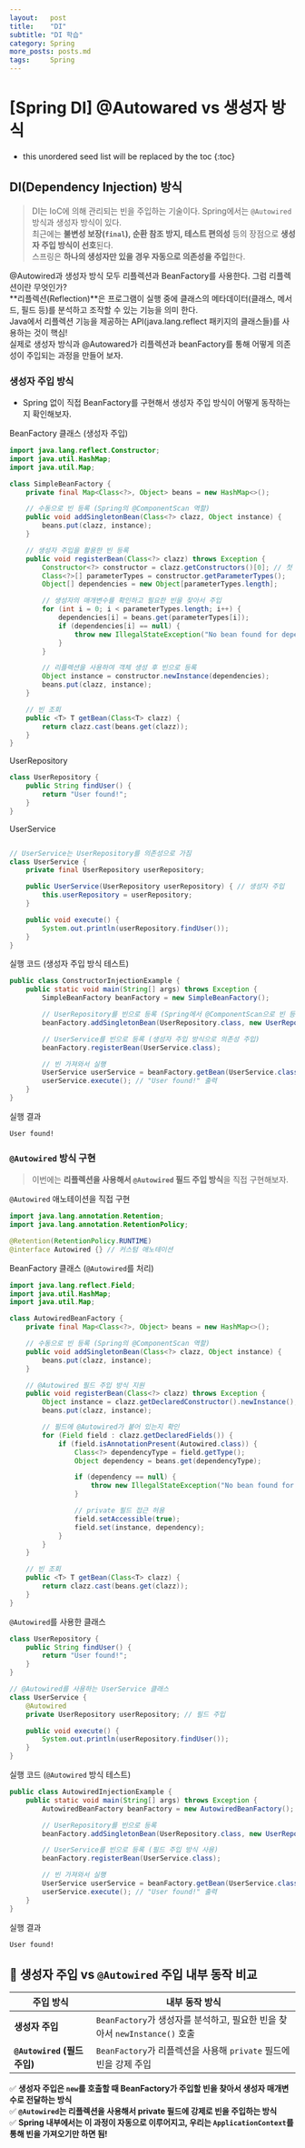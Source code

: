 ```yaml
---
layout:   post
title:    "DI"
subtitle: "DI 학습"
category: Spring
more_posts: posts.md
tags:     Spring
---
```

# [Spring DI] @Autowared vs 생성자 방식

<!--more-->
<!-- Table of contents -->
* this unordered seed list will be replaced by the toc
{:toc}

<!-- text -->

## DI(Dependency Injection) 방식
> DI는 IoC에 의해 관리되는 빈을 주입하는 기술이다. Spring에서는 `@Autowired` 방식과 생성자 방식이 있다.  
> 최근에는 **불변성 보장(`final`), 순환 참조 방지, 테스트 편의성** 등의 장점으로 **생성자 주입 방식이 선호**된다.  
> 스프링은 **하나의 생성자만 있을 경우 자동으로 의존성을 주입**한다.


@Autowired과 생성자 방식 모두 리플렉션과 BeanFactory를 사용한다. 그럼 리플렉션이란 무엇인가?  
**리플렉션(Reflection)**은 프로그램이 실행 중에 클래스의 메타데이터(클래스, 메서드, 필드 등)를 분석하고 조작할 수 있는 기능을 의미 한다.    
Java에서 리플렉션 기능을 제공하는 API(java.lang.reflect 패키지의 클래스들)를 사용하는 것이 핵심!  
실제로 생성자 방식과 @Autowared가 리플렉션과 beanFactory를 통해 어떻게 의존성이 주입되는 과정을 만들어 보자.    

### 생성자 주입 방식
- Spring 없이 직접 BeanFactory를 구현해서 생성자 주입 방식이 어떻게 동작하는지 확인해보자.

BeanFactory 클래스 (생성자 주입)
```java
import java.lang.reflect.Constructor;
import java.util.HashMap;
import java.util.Map;

class SimpleBeanFactory {
    private final Map<Class<?>, Object> beans = new HashMap<>();

    // 수동으로 빈 등록 (Spring의 @ComponentScan 역할)
    public void addSingletonBean(Class<?> clazz, Object instance) {
        beans.put(clazz, instance);
    }

    // 생성자 주입을 활용한 빈 등록
    public void registerBean(Class<?> clazz) throws Exception {
        Constructor<?> constructor = clazz.getConstructors()[0]; // 첫 번째 생성자 가져오기
        Class<?>[] parameterTypes = constructor.getParameterTypes();
        Object[] dependencies = new Object[parameterTypes.length];

        // 생성자의 매개변수를 확인하고 필요한 빈을 찾아서 주입
        for (int i = 0; i < parameterTypes.length; i++) {
            dependencies[i] = beans.get(parameterTypes[i]);
            if (dependencies[i] == null) {
                throw new IllegalStateException("No bean found for dependency: " + parameterTypes[i].getName());
            }
        }

        // 리플렉션을 사용하여 객체 생성 후 빈으로 등록
        Object instance = constructor.newInstance(dependencies);
        beans.put(clazz, instance);
    }

    // 빈 조회
    public <T> T getBean(Class<T> clazz) {
        return clazz.cast(beans.get(clazz));
    }
}
```

UserRepository
```java
class UserRepository {
    public String findUser() {
        return "User found!";
    }
}
```

UserService
```java

// UserService는 UserRepository를 의존성으로 가짐
class UserService {
    private final UserRepository userRepository;

    public UserService(UserRepository userRepository) { // 생성자 주입
        this.userRepository = userRepository;
    }

    public void execute() {
        System.out.println(userRepository.findUser());
    }
}

```

실행 코드 (생성자 주입 방식 테스트)
```java
public class ConstructorInjectionExample {
    public static void main(String[] args) throws Exception {
        SimpleBeanFactory beanFactory = new SimpleBeanFactory();

        // UserRepository를 빈으로 등록 (Spring에서 @ComponentScan으로 빈 등록하는 것과 동일)
        beanFactory.addSingletonBean(UserRepository.class, new UserRepository());

        // UserService를 빈으로 등록 (생성자 주입 방식으로 의존성 주입)
        beanFactory.registerBean(UserService.class);

        // 빈 가져와서 실행
        UserService userService = beanFactory.getBean(UserService.class);
        userService.execute(); // "User found!" 출력
    }
}

```

실행 결과
```shell
User found!
```

### `@Autowired` 방식 구현
> 이번에는 **리플렉션을 사용해서 `@Autowired` 필드 주입 방식**을 직접 구현해보자.

`@Autowired` 애노테이션을 직접 구현
```java
import java.lang.annotation.Retention;
import java.lang.annotation.RetentionPolicy;

@Retention(RetentionPolicy.RUNTIME)
@interface Autowired {} // 커스텀 애노테이션
```


BeanFactory 클래스 (`@Autowired`를 처리)
```java
import java.lang.reflect.Field;
import java.util.HashMap;
import java.util.Map;

class AutowiredBeanFactory {
    private final Map<Class<?>, Object> beans = new HashMap<>();

    // 수동으로 빈 등록 (Spring의 @ComponentScan 역할)
    public void addSingletonBean(Class<?> clazz, Object instance) {
        beans.put(clazz, instance);
    }

    // @Autowired 필드 주입 방식 지원
    public void registerBean(Class<?> clazz) throws Exception {
        Object instance = clazz.getDeclaredConstructor().newInstance();
        beans.put(clazz, instance);

        // 필드에 @Autowired가 붙어 있는지 확인
        for (Field field : clazz.getDeclaredFields()) {
            if (field.isAnnotationPresent(Autowired.class)) {
                Class<?> dependencyType = field.getType();
                Object dependency = beans.get(dependencyType);

                if (dependency == null) {
                    throw new IllegalStateException("No bean found for dependency: " + dependencyType.getName());
                }

                // private 필드 접근 허용
                field.setAccessible(true);
                field.set(instance, dependency);
            }
        }
    }

    // 빈 조회
    public <T> T getBean(Class<T> clazz) {
        return clazz.cast(beans.get(clazz));
    }
}
```

`@Autowired`를 사용한 클래스
```java
class UserRepository {
    public String findUser() {
        return "User found!";
    }
}

// @Autowired를 사용하는 UserService 클래스
class UserService {
    @Autowired
    private UserRepository userRepository; // 필드 주입

    public void execute() {
        System.out.println(userRepository.findUser());
    }
}
```

실행 코드 (`@Autowired` 방식 테스트)
```java
public class AutowiredInjectionExample {
    public static void main(String[] args) throws Exception {
        AutowiredBeanFactory beanFactory = new AutowiredBeanFactory();

        // UserRepository를 빈으로 등록
        beanFactory.addSingletonBean(UserRepository.class, new UserRepository());

        // UserService를 빈으로 등록 (필드 주입 방식 사용)
        beanFactory.registerBean(UserService.class);

        // 빈 가져와서 실행
        UserService userService = beanFactory.getBean(UserService.class);
        userService.execute(); // "User found!" 출력
    }
}
```

실행 결과
```
User found!
```

## **📌 생성자 주입 vs `@Autowired` 주입 내부 동작 비교**

| 주입 방식 | 내부 동작 방식 |
|-----------|------------------------------------------------|
| **생성자 주입** | `BeanFactory`가 생성자를 분석하고, 필요한 빈을 찾아서 `newInstance()` 호출 |
| **`@Autowired` (필드 주입)** | `BeanFactory`가 리플렉션을 사용해 `private` 필드에 빈을 강제 주입 |

✅ **생성자 주입은 `new`를 호출할 때 BeanFactory가 주입할 빈을 찾아서 생성자 매개변수로 전달하는 방식**  
✅ **`@Autowired`는 리플렉션을 사용해서 private 필드에 강제로 빈을 주입하는 방식**  
✅ **Spring 내부에서는 이 과정이 자동으로 이루어지고, 우리는 `ApplicationContext`를 통해 빈을 가져오기만 하면 됨!**
